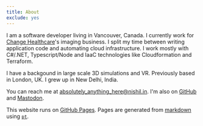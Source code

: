 ```yaml
---
title: About
exclude: yes
---
```


I am a software developer living in Vancouver, Canada. I currently work for [Change Healthcare](https://www.changehealthcare.com/solutions/enterprise-imaging)'s imaging business. I split my time between writing application code and automating cloud infrastructure. I work mostly with C#/.NET, Typescript/Node and IaaC technologies like Cloudformation and Terraform. 

I have a backgound in large scale 3D simulations and VR. Previously based in London, UK. I grew up in New Delhi, India.

You can reach me at [absolutely_anything_here@nishil.in](mailto:absolutely_anything_here@nishil.in).
I'm also on [GitHub](https://github.com/charsi) and [Mastodon](https://mastodon.social/@charsi).

This website runs on [GitHub Pages](https://pages.github.com).
Pages are generated from [markdown](https://en.wikipedia.org/wiki/Markdown) using [`pt`](https://github.com/hoffa/pt).

